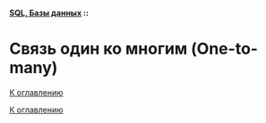 **[SQL, Базы данных](../README.md#sql-and-db) ::**
# Связь один ко многим (One-to-many)

<!--
https://habr.com/ru/articles/488054/
https://sky.pro/wiki/sql/raznitsa-mezhdu-vzaimootnosheniyami-odin-ko-mnogim-i-mnogie-k-odnomu/
https://learn.microsoft.com/ru-ru/office/troubleshoot/access/define-table-relationships#kinds-of-table-relationships
https://metanit.com/sql/tutorial/1.3.php
-->

[К оглавлению](../README.md#sql-and-db)



[К оглавлению](../README.md#sql-and-db)
